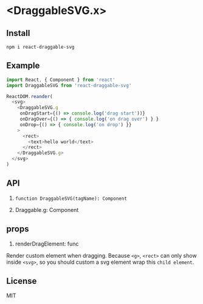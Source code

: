 # <DraggableSVG.x>

## Install

```
npm i react-draggable-svg
```

## Example

```javascript
import React, { Component } from 'react'
import DraggableSVG from 'react-draggable-svg'

ReactDOM.reander(
  <svg>
    <DraggableSVG.g
     onDragStart={() => console.log('drag start'))}
     onDragOver={() => { console.log('on drag over') } }
     onDrop={() => { console.log('on drop') }}
    >
      <rect>
        <text>hello world</text>
      </rect>
    </DraggableSVG.g>
  </svg>
)

```

## API

1. `function DraggableSVG(tagName): Component`

2. Draggable.g: Component 

## props

1. renderDragElement: func

Render custom element when dragging. Because `<g>`, `<rect>` can only show inside `<svg>`, so you should custom a svg element wrap this `child element`.


## License 
MIT
